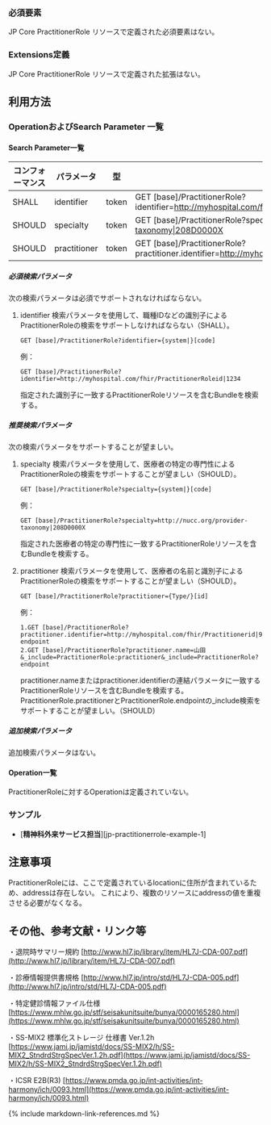 
### 必須要素

 JP Core PractitionerRole リソースで定義された必須要素はない。

### Extensions定義

 JP Core PractitionerRole リソースで定義された拡張はない。

## 利用方法

### OperationおよびSearch Parameter 一覧

#### Search Parameter一覧

| コンフォーマンス | パラメータ    | 型     | 例                                                           |
| ---------------- | ------------- | ------ | ------------------------------------------------------------ |
| SHALL            | identifier    | token  | GET [base]/PractitionerRole?identifier=http://myhospital.com/fhir/PractitionerRoleid\|1234 |
| SHOULD            | specialty    | token  | GET [base]/PractitionerRole?specialty=http://nucc.org/provider-taxonomy\|208D0000X |
| SHOULD            | practitioner    | token  | GET [base]/PractitionerRole?practitioner.identifier=http://myhospital.com/fhir/Practitionerid\|97860456 |

##### 必須検索パラメータ

次の検索パラメータは必須でサポートされなければならない。

1. identifier 検索パラメータを使用して、職種IDなどの識別子によるPractitionerRoleの検索をサポートしなければならない（SHALL）。

   ```
   GET [base]/PractitionerRole?identifier={system|}[code]
   ```

   例：

   ```
   GET [base]/PractitionerRole?identifier=http://myhospital.com/fhir/PractitionerRoleid|1234
   ```

   指定された識別子に一致するPractitionerRoleリソースを含むBundleを検索する。

 

##### 推奨検索パラメータ

次の検索パラメータをサポートすることが望ましい。

1. specialty 検索パラメータを使用して、医療者の特定の専門性によるPractitionerRoleの検索をサポートすることが望ましい（SHOULD）。

   ```
   GET [base]/PractitionerRole?specialty={system|}[code]
   ```

   例：

   ```
   GET [base]/PractitionerRole?specialty=http://nucc.org/provider-taxonomy|208D0000X
   ```

   指定された医療者の特定の専門性に一致するPractitionerRoleリソースを含むBundleを検索する。

   

2. practitioner 検索パラメータを使用して、医療者の名前と識別子によるPractitionerRoleの検索をサポートすることが望ましい（SHOULD）。

   ```
   GET [base]/PractitionerRole?practitioner={Type/}[id]
   ```

   例：

   ```
   1.GET [base]/PractitionerRole?practitioner.identifier=http://myhospital.com/fhir/Practitionerid|97860456&_include=PractitionerRole:practitioner&_include=PractitionerRole?endpoint
   2.GET [base]/PractitionerRole?practitioner.name=山田&_include=PractitionerRole:practitioner&_include=PractitionerRole?endpoint
   ```

   practitioner.nameまたはpractitioner.identifierの連結パラメータに一致するPractitionerRoleリソースを含むBundleを検索する。PractitionerRole.practitionerとPractitionerRole.endpointの_include検索をサポートすることが望ましい。（SHOULD）


##### 追加検索パラメータ 

追加検索パラメータはない。

#### Operation一覧

PractitionerRoleに対するOperationは定義されていない。

### サンプル

* [**精神科外来サービス担当**][jp-practitionerrole-example-1]

## 注意事項

PractitionerRoleには、ここで定義されているlocationに住所が含まれているため、addressは存在しない。
これにより、複数のリソースにaddressの値を重複させる必要がなくなる。

## その他、参考文献・リンク等

・退院時サマリー規約
[http://www.hl7.jp/library/item/HL7J-CDA-007.pdf](http://www.hl7.jp/library/item/HL7J-CDA-007.pdf)

・診療情報提供書規格
[http://www.hl7.jp/intro/std/HL7J-CDA-005.pdf](http://www.hl7.jp/intro/std/HL7J-CDA-005.pdf)

・特定健診情報ファイル仕様
[https://www.mhlw.go.jp/stf/seisakunitsuite/bunya/0000165280.html](https://www.mhlw.go.jp/stf/seisakunitsuite/bunya/0000165280.html)

・SS-MIX2 標準化ストレージ 仕様書 Ver.1.2h
[https://www.jami.jp/jamistd/docs/SS-MIX2/h/SS-MIX2_StndrdStrgSpecVer.1.2h.pdf](https://www.jami.jp/jamistd/docs/SS-MIX2/h/SS-MIX2_StndrdStrgSpecVer.1.2h.pdf)

・ICSR E2B(R3)
[https://www.pmda.go.jp/int-activities/int-harmony/ich/0093.html](https://www.pmda.go.jp/int-activities/int-harmony/ich/0093.html)


{% include markdown-link-references.md %}
